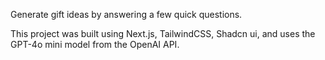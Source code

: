 Generate gift ideas by answering a few quick questions.

This project was built using Next.js, TailwindCSS, Shadcn ui, and uses the GPT-4o mini model from the OpenAI API.
